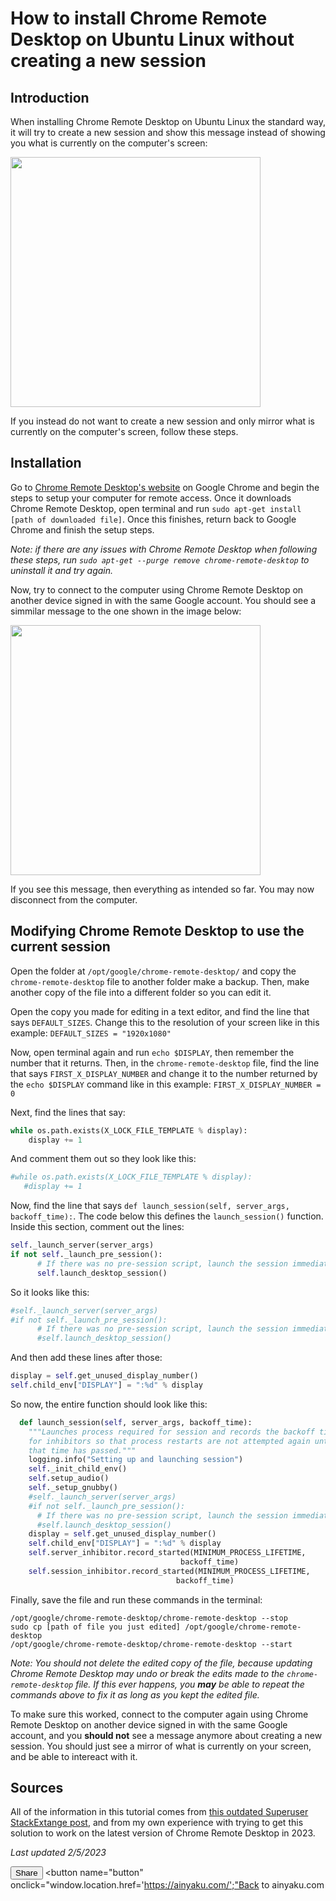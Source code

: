 # How to install Chrome Remote Desktop on Ubuntu Linux without creating a new session

## Introduction

When installing Chrome Remote Desktop on Ubuntu Linux the standard way, it will try to create a new session and show this message instead of showing you what is currently on the computer's screen:

<img width="400" src="https://user-images.githubusercontent.com/87048351/216847379-26bf946e-b132-4bdc-b1b5-82e8f96920f3.jpg">

If you instead do not want to create a new session and only mirror what is currently on the computer's screen, follow these steps.

## Installation

Go to [Chrome Remote Desktop's website](https://remotedesktop.google.com/access/) on Google Chrome and begin the steps to setup your computer for remote access. Once it downloads Chrome Remote Desktop, open terminal and run `sudo apt-get install [path of downloaded file]`. Once this finishes, return back to Google Chrome and finish the setup steps.

_Note: if there are any issues with Chrome Remote Desktop when following these steps, run `sudo apt-get --purge remove chrome-remote-desktop` to uninstall it and try again._

Now, try to connect to the computer using Chrome Remote Desktop on another device signed in with the same Google account. You should see a simmilar message to the one shown in the image below:

<img width="400" src="https://user-images.githubusercontent.com/87048351/216847379-26bf946e-b132-4bdc-b1b5-82e8f96920f3.jpg">

If you see this message, then everything as intended so far. You may now disconnect from the computer.

## Modifying Chrome Remote Desktop to use the current session

Open the folder at `/opt/google/chrome-remote-desktop/` and copy the `chrome-remote-desktop` file to another folder make a backup. Then, make another copy of the file into a different folder so you can edit it.

Open the copy you made for editing in a text editor, and find the line that says `DEFAULT_SIZES`. Change this to the resolution of your screen like in this example: `DEFAULT_SIZES = "1920x1080"`

Now, open terminal again and run `echo $DISPLAY`, then remember the number that it returns. Then, in the `chrome-remote-desktop` file, find the line that says `FIRST_X_DISPLAY_NUMBER` and change it to the number returned by the `echo $DISPLAY` command like in this example: `FIRST_X_DISPLAY_NUMBER = 0`

Next, find the lines that say:
```python
while os.path.exists(X_LOCK_FILE_TEMPLATE % display):
    display += 1
```
And comment them out so they look like this:
```python
#while os.path.exists(X_LOCK_FILE_TEMPLATE % display):
   #display += 1
```

Now, find the line that says `def launch_session(self, server_args, backoff_time):`. The code below this defines the `launch_session()` function. Inside this section, comment out the lines:
```python
self._launch_server(server_args)
if not self._launch_pre_session():
      # If there was no pre-session script, launch the session immediately.
      self.launch_desktop_session()
```
So it looks like this:
```python
#self._launch_server(server_args)
#if not self._launch_pre_session():
      # If there was no pre-session script, launch the session immediately.
      #self.launch_desktop_session()
```
And then add these lines after those:
```python
display = self.get_unused_display_number()
self.child_env["DISPLAY"] = ":%d" % display
```
So now, the entire function should look like this:
```python
  def launch_session(self, server_args, backoff_time):
    """Launches process required for session and records the backoff time
    for inhibitors so that process restarts are not attempted again until
    that time has passed."""
    logging.info("Setting up and launching session")
    self._init_child_env()
    self.setup_audio()
    self._setup_gnubby()
    #self._launch_server(server_args)
    #if not self._launch_pre_session():
      # If there was no pre-session script, launch the session immediately.
      #self.launch_desktop_session()
    display = self.get_unused_display_number()
    self.child_env["DISPLAY"] = ":%d" % display
    self.server_inhibitor.record_started(MINIMUM_PROCESS_LIFETIME,
                                      backoff_time)
    self.session_inhibitor.record_started(MINIMUM_PROCESS_LIFETIME,
                                     backoff_time)   
```

Finally, save the file and run these commands in the terminal:
```
/opt/google/chrome-remote-desktop/chrome-remote-desktop --stop
sudo cp [path of file you just edited] /opt/google/chrome-remote-desktop
/opt/google/chrome-remote-desktop/chrome-remote-desktop --start
```
_Note: You should not delete the edited copy of the file, because updating Chrome Remote Desktop may undo or break the edits made to the `chrome-remote-desktop` file. If this ever happens, you **may** be able to repeat the commands above to fix it as long as you kept the edited file._

To make sure this worked, connect to the computer again using Chrome Remote Desktop on another device signed in with the same Google account, and you **should not** see a message anymore about creating a new session. You should just see a mirror of what is currently on your screen, and be able to intereact with it.

## Sources

All of the information in this tutorial comes from [this outdated Superuser StackExtange post](https://superuser.com/questions/778028/configuring-chrome-remote-desktop-with-ubuntu-gnome-14-04/850359#850359), and from my own experience with trying to get this solution to work on the latest version of Chrome Remote Desktop in 2023.

_Last updated 2/5/2023_

<button name="button" onclick="window.location.href='https://ainyaku.com/share-crd-linux-article.html';">Share</button>
<button name="button" onclick="window.location.href='https://ainyaku.com/';"Back to ainyaku.com</button>

